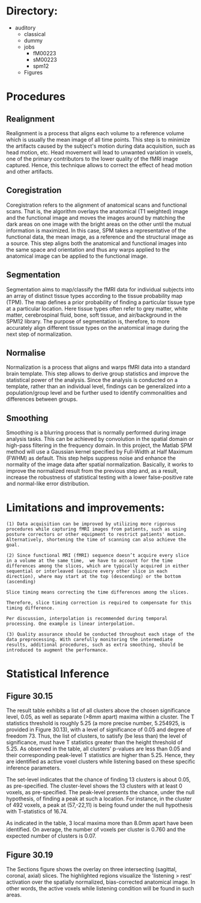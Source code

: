 # Directory:

- auditory
	- classical
	- dummy
	- jobs
		- fM00223
		- sM00223
		- spm12
	- Figures


# Procedures
## Realignment
Realignment is a process that aligns each volume to a reference volume which is usually the mean image of all time points. This step is to minimize the artifacts caused by the subject's motion during data acquisition, such as head motion, etc. Head movement will lead to unwanted variation in voxels, one of the primary contributors to the lower quality of the fMRI image captured. Hence, this technique allows to correct the effect of head motion and other artifacts. 

## Coregistration
Coregistration refers to the alignment of anatomical scans and functional scans. That is, the algorithm overlays the anatomical (T1 weighted) image and the functional image and moves the images around by matching the dark areas on one image with the bright areas on the other until the mutual information is maximized. In this case, SPM takes a representative of the functional data, the mean image, as a reference and the structural image as a source. This step aligns both the anatomical and functional images into the same space and orientation and thus any warps applied to the anatomical image can be applied to the functional image.

## Segmentation
Segmentation aims to map/classify the fMRI data for individual subjects into an array of distinct tissue types according to the tissue probability map (TPM). The map defines a prior probability of finding a particular tissue type at a particular location. Here tissue types often refer to grey matter, white matter, cerebrospinal fluid, bone, soft tissue, and air/background in the SPM12 library. The purpose of segmentation is, therefore, to more accurately align different tissue types on the anatomical image during the next step of normalization.

## Normalise
Normalization is a process that aligns and warps fMRI data into a standard brain template.
This step allows to derive group statistics and improve the statistical power of the analysis. Since the analysis is conducted on a template, rather than an individual level, findings can be generalized into a population/group level and be further used to identify commonalities and differences between groups.

## Smoothing
Smoothing is a blurring process that is normally performed during image analysis tasks. This can be achieved by convolution in the spatial domain or high-pass filtering in the frequency domain. In this project, the Matlab SPM method will use a Gaussian kernel specified by Full-Width at Half Maximum (FWHM) as default. This step helps suppress noise and enhance the normality of the image data after spatial normalization. Basically, it works to improve the normalized result from the previous step and, as a result, increase the robustness of statistical testing with a lower false-positive rate and normal-like error distribution. 


# Limitations and improvements:
	(1) Data acquisition can be improved by utilizing more rigorous procedures while capturing fMRI images from patients, such as using posture correctors or other equipment to restrict patients' motion. Alternatively, shortening the time of scanning can also achieve the goal.

	(2) Since functional MRI (fMRI) sequence doesn’t acquire every slice in a volume at the same time,  we have to account for the time differences among the slices, which are typically acquired in either sequential or interleaved (acquire every other slice in each direction), where may start at the top (descending) or the bottom (ascending)

	Slice timing means correcting the time differences among the slices.

	Therefore, slice timing correction is required to compensate for this timing difference.

	Per discussion, interpolation is recommended during temporal processing. One example is linear interpolation.

	(3) Quality assurance should be conducted throughout each stage of the data preprocessing. With carefully monitoring the intermediate results, additional procedures, such as extra smoothing, should be introduced to augment the performance.


# Statistical Inference
## Figure 30.15
The result table exhibits a list of all clusters above the chosen significance level, 0.05, as well as separate (>8mm apart) maxima within a cluster. The T statistics threshold is roughly 5.25 (a more precise number, 5.254925, is provided in Figure 30.13), with a level of significance of 0.05 and degree of freedom 73. Thus, the list of clusters, to satisfy (be less than) the level of significance, must have T statistics greater than the height threshold of 5.25. As observed in the table, all clusters' p-values are less than 0.05 and their corresponding peak-level T statistics are higher than 5.25. Hence, they are identified as active voxel clusters while listening based on these specific inference parameters.

The set-level indicates that the chance of finding 13 clusters is about 0.05, as pre-specified. The cluster-level shows the 13 clusters with at least 0 voxels, as pre-specified. The peak-level presents the chance, under the null hypothesis, of finding a peak at such a location. For instance, in the cluster of 492 voxels, a peak at (57,-22,11) is being found under the null hypothesis with T-statistics of 16.74.

As indicated in the table, 3 local maxima more than 8.0mm apart have been identified. On average, the number of voxels per cluster is 0.760 and the expected number of clusters is 0.07.

## Figure 30.19
The Sections figure shows the overlay on three intersecting (sagittal, coronal, axial) slices. The highlighted regions visualize the 'listening > rest' activation over the spatially normalized, bias-corrected anatomical image. In other words, the active voxels while listening condition will be found in such areas.
